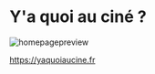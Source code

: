 # Y'a quoi au ciné ?

![homepagepreview](https://user-images.githubusercontent.com/1529169/107511954-71a03500-6ba6-11eb-94bb-fff33799570a.png)

https://yaquoiaucine.fr
